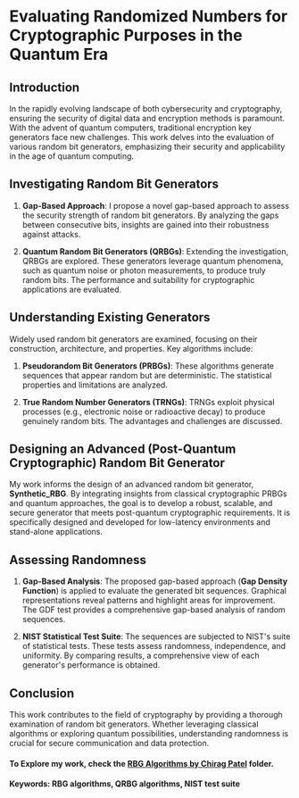 # Evaluating Randomized Numbers for Cryptographic Purposes in the Quantum Era

## Introduction

In the rapidly evolving landscape of both cybersecurity and cryptography, ensuring the security of digital data and encryption methods is paramount. With the advent of quantum computers, traditional encryption key generators face new challenges. This work delves into the evaluation of various random bit generators, emphasizing their security and applicability in the age of quantum computing.

## Investigating Random Bit Generators

1. **Gap-Based Approach**: I propose a novel gap-based approach to assess the security strength of random bit generators. By analyzing the gaps between consecutive bits, insights are gained into their robustness against attacks.

2. **Quantum Random Bit Generators (QRBGs)**: Extending the investigation, QRBGs are explored. These generators leverage quantum phenomena, such as quantum noise or photon measurements, to produce truly random bits. The performance and suitability for cryptographic applications are evaluated.

## Understanding Existing Generators

Widely used random bit generators are examined, focusing on their construction, architecture, and properties. Key algorithms include:

1. **Pseudorandom Bit Generators (PRBGs)**: These algorithms generate sequences that appear random but are deterministic. The statistical properties and limitations are analyzed.

2. **True Random Number Generators (TRNGs)**: TRNGs exploit physical processes (e.g., electronic noise or radioactive decay) to produce genuinely random bits. The advantages and challenges are discussed.

## Designing an Advanced (Post-Quantum Cryptographic) Random Bit Generator

My work informs the design of an advanced random bit generator, **Synthetic_RBG**. By integrating insights from classical cryptographic PRBGs and quantum approaches, the goal is to develop a robust, scalable, and secure generator that meets post-quantum cryptographic requirements. It is specifically designed and developed for low-latency environments and stand-alone applications.

## Assessing Randomness

1. **Gap-Based Analysis**: The proposed gap-based approach (**Gap Density Function**) is applied to evaluate the generated bit sequences. Graphical representations reveal patterns and highlight areas for improvement. The GDF test provides a comprehensive gap-based analysis of random sequences.

2. **NIST Statistical Test Suite**: The sequences are subjected to NIST's suite of statistical tests. These tests assess randomness, independence, and uniformity. By comparing results, a comprehensive view of each generator's performance is obtained.

## Conclusion

This work contributes to the field of cryptography by providing a thorough examination of random bit generators. Whether leveraging classical algorithms or exploring quantum possibilities, understanding randomness is crucial for secure communication and data protection.

#### To Explore my work, check the [RBG Algorithms by Chirag Patel](https://github.com/chiragpatel1229/Cryptographic-RBGs-Development-and-Analysis/tree/main/RBG_Algorithms_by_ChiragPatel) folder.
#### Keywords: RBG algorithms, QRBG algorithms, NIST test suite
